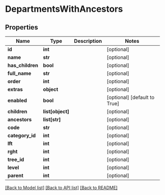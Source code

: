 # DepartmentsWithAncestors

## Properties
Name | Type | Description | Notes
------------ | ------------- | ------------- | -------------
**id** | **int** |  | [optional] 
**name** | **str** |  | [optional] 
**has_children** | **bool** |  | [optional] 
**full_name** | **str** |  | [optional] 
**order** | **int** |  | [optional] 
**extras** | **object** |  | [optional] 
**enabled** | **bool** |  | [optional] [default to True]
**children** | **list[object]** |  | [optional] 
**ancestors** | **list[str]** |  | [optional] 
**code** | **str** |  | [optional] 
**category_id** | **int** |  | [optional] 
**lft** | **int** |  | [optional] 
**rght** | **int** |  | [optional] 
**tree_id** | **int** |  | [optional] 
**level** | **int** |  | [optional] 
**parent** | **int** |  | [optional] 

[[Back to Model list]](../README.md#documentation-for-models) [[Back to API list]](../README.md#documentation-for-api-endpoints) [[Back to README]](../README.md)

